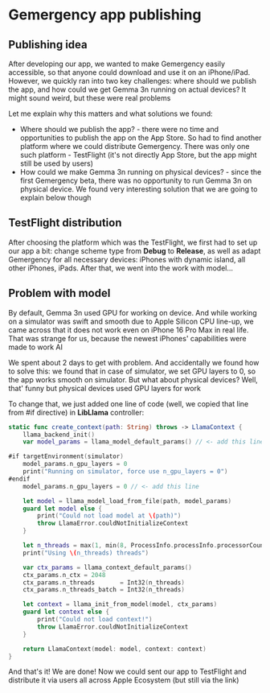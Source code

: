 # Gemergency app publishing

## Publishing idea

<p>After developing our app, we wanted to make Gemergency easily accessible, so that anyone could download and use it on an iPhone/iPad. However, we quickly ran into two key challenges: where should we publish the app, and how could we get Gemma 3n running on actual devices? It might sound weird, but these were real problems</p>

<p>Let me explain why this matters and what solutions we found:</p>
<ul>
    <li>Where should we publish the app? - there were no time and opportunities to publish the app on the App Store. So had to find another platform where we could distribute Gemergency. There was only one such platform - TestFlight (it's not directly App Store, but the app might still be used by users)</li>
    <li>How could we make Gemma 3n running on physical devices? - since the first Gemergency beta, there was no opportunity to run Gemma 3n on physical device. We found very interesting solution that we are going to explain below though</li>
</ul>

## TestFlight distribution

<p>After choosing the platform which was the TestFlight, we first had to set up our app a bit: change scheme type from <b>Debug</b> to <b>Release</b>, as well as adapt Gemergency for all necessary devices: iPhones with dynamic island, all other iPhones, iPads. After that, we went into the work with model...</p>

## Problem with model

<p>By default, Gemma 3n used GPU for working on device. And while working on a simulator was swift and smooth due to Apple Silicon CPU line-up, we came across that it does not work even on iPhone 16 Pro Max in real life. That was strange for us, because the newest iPhones' capabilities were made to work AI</p>

<p>We spent about 2 days to get with problem. And accidentally we found how to solve this: we found that in case of simulator, we set GPU layers to 0, so the app works smooth on simulator. But what about physical devices? Well, that' funny but physical devices used GPU layers for work</p>

<p>To change that, we just added one line of code (well, we copied that line from #if directive) in <b>LibLlama</b> controller:</p>

```swift
static func create_context(path: String) throws -> LlamaContext {
    llama_backend_init()
    var model_params = llama_model_default_params() // <- add this line

#if targetEnvironment(simulator)
    model_params.n_gpu_layers = 0
    print("Running on simulator, force use n_gpu_layers = 0")
#endif
    model_params.n_gpu_layers = 0 // <- add this line

    let model = llama_model_load_from_file(path, model_params)
    guard let model else {
        print("Could not load model at \(path)")
        throw LlamaError.couldNotInitializeContext
    }

    let n_threads = max(1, min(8, ProcessInfo.processInfo.processorCount - 2))
    print("Using \(n_threads) threads")

    var ctx_params = llama_context_default_params()
    ctx_params.n_ctx = 2048
    ctx_params.n_threads       = Int32(n_threads)
    ctx_params.n_threads_batch = Int32(n_threads)

    let context = llama_init_from_model(model, ctx_params)
    guard let context else {
        print("Could not load context!")
        throw LlamaError.couldNotInitializeContext
    }

    return LlamaContext(model: model, context: context)
}
```

<p>And that's it! We are done! Now we could sent our app to TestFlight and distribute it via users all across Apple Ecosystem (but still via the link)</p>